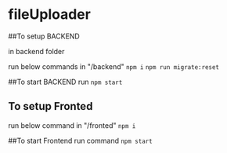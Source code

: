 # fileUploader

##To setup BACKEND

in backend folder

run below commands in "/backend"
`npm i`
`npm run migrate:reset`

##To start BACKEND
run `npm start`



## To setup Fronted
run below command in "/fronted"
`npm i`

##To start Frontend
run command
`npm start`
